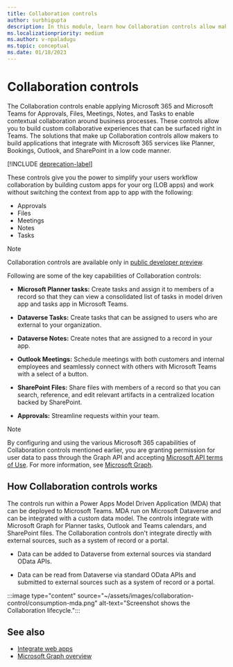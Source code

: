 ```yaml
---
title: Collaboration controls
author: surbhigupta
description: In this module, learn how Collaboration controls allow makers to build apps that integrate with Microsoft 365 services like Planner, Bookings, and Outlook.
ms.localizationpriority: medium
ms.author: v-npaladugu
ms.topic: conceptual
ms.date: 01/18/2023
---
```


# Collaboration controls

The Collaboration controls enable applying Microsoft 365 and Microsoft Teams for Approvals, Files, Meetings, Notes, and Tasks to enable contextual collaboration around business processes. These controls allow you to build custom collaborative experiences that can be surfaced right in Teams. The solutions that make up Collaboration controls allow makers to build applications that integrate with Microsoft 365 services like Planner, Bookings, Outlook, and SharePoint in a low code manner.

[!INCLUDE [deprecation-label](includes/collaboration-controls-deprecation.md)]

These controls give you the power to simplify your users workflow collaboration by building custom apps for your org (LOB apps) and work without switching the context from app to app with the following:

* Approvals
* Files
* Meetings
* Notes
* Tasks

> [!NOTE]
> Collaboration controls are available only in [public developer preview](~/resources/dev-preview/developer-preview-intro.md).

Following are some of the key capabilities of Collaboration controls:

* **Microsoft Planner tasks:** Create tasks and assign it to members of a record so that they can view a consolidated list of tasks in model driven app and tasks app in Microsoft Teams.

* **Dataverse Tasks:** Create tasks that can be assigned to users who are external to your organization.

* **Dataverse Notes:** Create notes that are assigned to a record in your app.

* **Outlook Meetings:** Schedule meetings with both customers and internal employees and seamlessly connect with others with Microsoft Teams with a select of a button.

* **SharePoint Files:** Share files with members of a record so that you can search, reference, and edit relevant artifacts in a centralized location backed by SharePoint.

* **Approvals:** Streamline requests within your team.

> [!NOTE]
> By configuring and using the various Microsoft 365 capabilities of Collaboration controls mentioned earlier, you are granting permission for user data to pass through the Graph API and accepting [Microsoft API terms of Use](/legal/microsoft-apis/terms-of-use?context=graph%2Fcontext). For more information, see [Microsoft Graph](/graph/overview).

## How Collaboration controls works

The controls run within a Power Apps Model Driven Application (MDA) that can be deployed to Microsoft Teams. MDA run on Microsoft Dataverse and can be integrated with a custom data model. The controls integrate with Microsoft Graph for Planner tasks, Outlook and Teams calendars, and SharePoint files. The Collaboration controls don't integrate directly with external sources, such as a system of record or a portal.

* Data can be added to Dataverse from external sources via standard OData APIs.

* Data can be read from Dataverse via standard OData APIs and submitted to external sources such as a system of record or a portal.

:::image type="content" source="~/assets/images/collaboration-control/consumption-mda.png" alt-text="Screenshot shows the Collaboration lifecycle.":::

## See also

* [Integrate web apps](integrate-web-apps-overview.md)
* [Microsoft Graph overview](/graph/teams-concept-overview)
